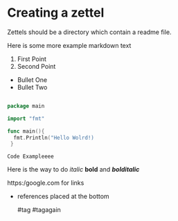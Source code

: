 # Creating a zettel 

Zettels should be a directory which contain a readme file. 

Here is some more example markdown text

1. First Point
2. Second Point

* Bullet One
* Bullet Two

```go 

package main 

import "fmt"

func main(){
  fmt.Println("Hello Wolrd!)
 }

```

`Code Exampleeee`

Here is the way to do *italic* **bold** and ***bolditalic***

https:/google.com for links

* references placed at the bottom

  #tag #tagagain


